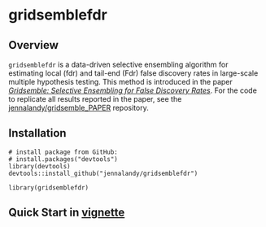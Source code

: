 # gridsemblefdr

<!-- badges: start -->

<!-- badges: end -->

## Overview

`gridsemblefdr` is a data-driven selective ensembling algorithm for estimating local (fdr) and tail-end (Fdr) false discovery rates in large-scale multiple hypothesis testing. This method is introduced in the paper [*Gridsemble: Selective Ensembling for False Discovery Rates*](https://arxiv.org/abs/2401.12865). For the code to replicate all results reported in the paper, see the [jennalandy/gridsemble_PAPER](https://github.com/jennalandy/gridsemble_PAPER) repository.

## Installation

```{r setup, eval = FALSE}
# install package from GitHub:
# install.packages("devtools")
library(devtools)
devtools::install_github("jennalandy/gridsemblefdr")

library(gridsemblefdr)
```

## Quick Start in [vignette](vignettes/gridsemblefdr.Rmd)
